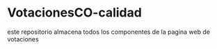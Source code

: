 # VotacionesCO-calidad
este repositorio almacena todos los componentes de la pagina web de votaciones 
